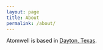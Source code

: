 ```yaml
---
layout: page
title: About
permalink: /about/
---
```


Atomwell is based in [Dayton, Texas](https://github.com/jekyll/jekyll).
